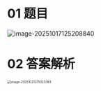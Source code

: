 # 01 题目

![image-20251017125208840](C:\Users\Administrator\AppData\Roaming\Typora\typora-user-images\image-20251017125208840.png)



# 02 答案解析

<img src="https://cvp.oss-cn-shanghai.aliyuncs.com/202510210750514.png" alt="image-20251021075023363" style="zoom:50%;" />
